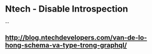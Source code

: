 # Ntech - Disable Introspection

--

## http://blog.ntechdevelopers.com/van-de-lo-hong-schema-va-type-trong-graphql/